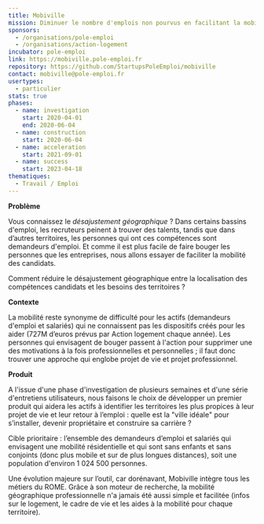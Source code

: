 ```yaml
---
title: Mobiville
mission: Diminuer le nombre d'emplois non pourvus en facilitant la mobilité géographique des actifs
sponsors:
  - /organisations/pole-emploi
  - /organisations/action-logement
incubator: pole-emploi
link: https://mobiville.pole-emploi.fr
repository: https://github.com/StartupsPoleEmploi/mobiville
contact: mobiville@pole-emploi.fr
usertypes:
  - particulier
stats: true
phases:
  - name: investigation
    start: 2020-04-01
    end: 2020-06-04
  - name: construction
    start: 2020-06-04
  - name: acceleration
    start: 2021-09-01
  - name: success
    start: 2023-04-18
thematiques:
  - Travail / Emploi
---
```

**Problème**

Vous connaissez le *désajustement géographique* ? Dans certains bassins d'emploi, les recruteurs peinent à trouver des talents, tandis que dans d’autres territoires, les personnes qui ont ces compétences sont demandeurs d'emploi. Et comme il est plus facile de faire bouger les personnes que les entreprises, nous allons essayer de faciliter la mobilité des candidats. 

Comment réduire le désajustement géographique entre la localisation des compétences candidats et les besoins des territoires ?

**Contexte**

La mobilité reste synonyme de difficulté pour les actifs (demandeurs d'emploi et salariés) qui ne connaissent pas les dispositifs créés pour les aider (727M d’euros prévus par Action logement chaque année). Les personnes qui envisagent de bouger passent à l'action pour supprimer une des motivations à la fois professionnelles et personnelles ; il faut donc trouver une approche qui englobe projet de vie et projet professionnel. 

**Produit**

A l'issue d'une phase d'investigation de plusieurs semaines et d'une série d'entretiens utilisateurs, nous faisons le choix de développer un premier produit qui aidera les actifs à identifier les territoires les plus propices à leur projet de vie et leur retour à l’emploi : quelle est la "ville idéale" pour s’installer, devenir propriétaire et construire sa carrière ?

Cible prioritaire : l’ensemble des demandeurs d’emploi et salariés qui envisagent une mobilité résidentielle et qui sont sans enfants et sans conjoints (donc plus mobile et sur de plus longues distances), soit une population d'environ 1 024 500 personnes.

Une évolution majeure sur l’outil, car dorénavant, Mobiville intègre tous les métiers du ROME. Grâce à son moteur de recherche, la mobilité géographique professionnelle n'a jamais été aussi simple et facilitée (infos sur le logement, le cadre de vie et les aides à la mobilité pour chaque territoire).